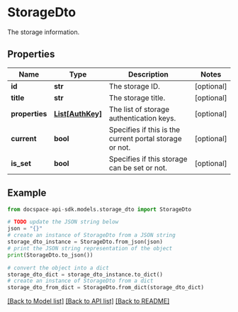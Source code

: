 # StorageDto
The storage information.

## Properties

Name | Type | Description | Notes
------------ | ------------- | ------------- | -------------
**id** | **str** | The storage ID. | [optional] 
**title** | **str** | The storage title. | [optional] 
**properties** | [**List[AuthKey]**](AuthKey.md) | The list of storage authentication keys. | [optional] 
**current** | **bool** | Specifies if this is the current portal storage or not. | [optional] 
**is_set** | **bool** | Specifies if this storage can be set or not. | [optional] 

## Example

```python
from docspace-api-sdk.models.storage_dto import StorageDto

# TODO update the JSON string below
json = "{}"
# create an instance of StorageDto from a JSON string
storage_dto_instance = StorageDto.from_json(json)
# print the JSON string representation of the object
print(StorageDto.to_json())

# convert the object into a dict
storage_dto_dict = storage_dto_instance.to_dict()
# create an instance of StorageDto from a dict
storage_dto_from_dict = StorageDto.from_dict(storage_dto_dict)
```
[[Back to Model list]](../README.md#documentation-for-models) [[Back to API list]](../README.md#documentation-for-api-endpoints) [[Back to README]](../README.md)


